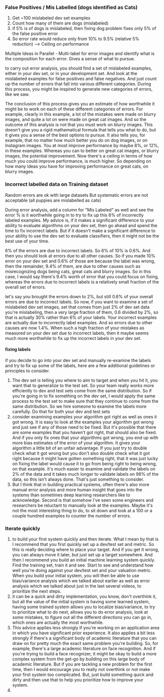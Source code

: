 ### False Positives / Mis Labelled (dogs identified as Cats)
1. Get ~100 mislabeled dev set examples
2. Count how many of them are dogs (mislabeled)
3. if 5% is of dogs is mislabeled, then fixing dog problem fixes only 5% of the false positive error
4. So error rate would reduce only from 10% to 9.5% (relative 5% reduction) --> Ceiling on performance

Multiple Ideas in Parallel - Multi-label for error images and identify what is the composition for each error.
Gives a sense of what to pursue.


to carry out error analysis, you should find a set of mislabeled examples, either in your dev set, or in your development set. And look at the mislabeled examples for false positives and false negatives. And just count up the number of errors that fall into various different categories. During this process, you might be inspired to generate new categories of errors, like we saw.

The conclusion of this process gives you an estimate of how worthwhile it might be to work on each of these different categories of errors. For example, clearly in this example, a lot of the mistakes were made on blurry images, and quite a lot on were made on great cat images. And so the outcome of this analysis is not that you must work on blurry images. This doesn't give you a rigid mathematical formula that tells you what to do, but it gives you a sense of the best options to pursue. It also tells you, for example, that no matter how much better you do on dog images, or on Instagram images. You at most improve performance by maybe 8%, or 12%, in these examples. Whereas you can to better on great cat images, or blurry images, the potential improvement. Now there's a ceiling in terms of how much you could improve performance, is much higher. So depending on how many ideas you have for improving performance on great cats, on blurry images. 

### Incorrect labelled data on Training dataset
Random errors are ok with large datasets
But systematic errors are not acceptable (all puppies are mislabelled as cats)

During error analysis, add a column for "Mis Labeled" as well and see the error %
is it worthwhile going in to try to fix up this 6% of incorrectly labeled examples. My advice is, if it makes a significant difference to your ability to evaluate algorithms on your dev set, then go ahead and spend the time to fix incorrect labels. But if it doesn't make a significant difference to your ability to use the dev set to evaluate classifiers, then it might not be the best use of your time. 

 6% of the errors are due to incorrect labels. So 6% of 10% is 0.6%. And then you should look at errors due to all other causes. So if you made 10% error on your dev set and 0.6% of those are because the label was wrong, then the remainder, 9.4% of them, are due to other causes such as misrecognizing dogs being cats, great cats and blurry images. So in this case, I would say there's 9.4% worth of error that you could focus on fixing, whereas the errors due to incorrect labels is a relatively small fraction of the overall set of errors.
 
let's say you brought the errors down to 2%, but still 0.6% of your overall errors are due to incorrect labels. So now, if you want to examine a set of mislabeled dev set images, set that comes from just 2% of dev set data you're mislabeling, then a very large fraction of them, 0.6 divided by 2%, so that is actually 30% rather than 6% of your labels. Your incorrect examples are actually due to incorrectly label examples. And so errors due to other causes are now 1.4%. When such a high fraction of your mistakes as measured on your dev set due to incorrect labels, then it maybe seems much more worthwhile to fix up the incorrect labels in your dev set.

#### fixing labels
if you decide to go into your dev set and manually re-examine the labels and try to fix up some of the labels, here are a few additional guidelines or principles to consider. 
1. The dev set is telling you where to aim to target and when you hit it, you want that to generalize to the test set. So your team really works more efficiently to dev and test sets come from the same distribution. So if you're going in to fix something on the dev set, I would apply the same process to the test set to make sure that they continue to come from the same distribution. So we hire someone to examine the labels more carefully. Do that for both your dev and test sets
2. consider examining examples your algorithm got right as well as ones it got wrong. It is easy to look at the examples your algorithm got wrong and just see if any of those need to be fixed. But it's possible that there are some examples that you haven't got right, that should also be fixed. And if you only fix ones that your algorithms got wrong, you end up with more bias estimates of the error of your algorithm. It gives your algorithm a little bit of an unfair advantage. If you just try to double check what it got wrong but you don't also double check what it got right because it might have gotten something right, that it was just lucky on fixing the label would cause it to go from being right to being wrong, on that example.  it's much easier to examine and validate the labels on 2% of the data and it takes much longer to validate labels on 98% of the data, so this isn't always done. That's just something to consider.
3. But I think that in building practical systems, often there's also more manual error analysis and more human insight that goes into the systems than sometimes deep learning researchers like to acknowledge. Second is that somehow I've seen some engineers and researchers be reluctant to manually look at the examples. Maybe it's not the most interesting thing to do, to sit down and look at a 100 or a couple hundred examples to counter the number of errors.

### Iterate quickly
1.  to build your first system quickly and then iterate. What I mean by that is I recommend that you first quickly set up a dev/test set and metric. So this is really deciding where to place your target. And if you get it wrong, you can always move it later, but just set up a target somewhere. And then I recommend you build an initial machine learning system quickly. Find the training set, train it and see. Start to see and understand how well you're doing against your dev/test set and your valuation metric. When you build your initial system, you will then be able to use bias/variance analysis which we talked about earlier as well as error analysis which we talked about just in the last several videos, to prioritize the next steps.
2. it can be a quick and dirty implementation, you know, don't overthink it, but all the value of the initial system is having some learned system, having some trained system allows you to localize bias/variance, to try to prioritize what to do next, allows you to do error analysis, look at some mistakes, to figure out all the different directions you can go in, which ones are actually the most worthwhile.
3. This advice applies less strongly if you're working on an application area in which you have significant prior experience. It also applies a bit less strongly if there's a significant body of academic literature that you can draw on for pretty much the exact same problem you're building. So, for example, there's a large academic literature on face recognition. And if you're trying to build a face recognizer, it might be okay to build a more complex system from the get-go by building on this large body of academic literature. But if you are tackling a new problem for the first time, then I would encourage you to really not overthink or not make your first system too complicated. But, just build something quick and dirty and then use that to help you prioritize how to improve your system. 
4. 